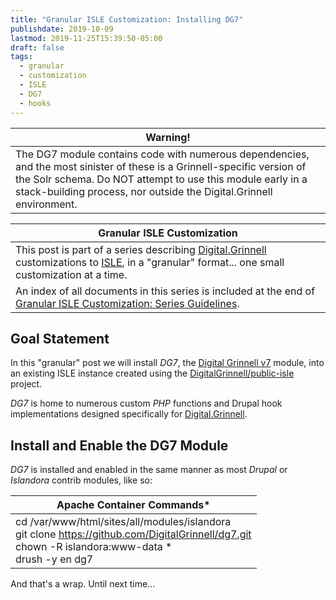 ```yaml
---
title: "Granular ISLE Customization: Installing DG7"
publishdate: 2019-10-09
lastmod: 2019-11-25T15:39:50-05:00
draft: false
tags:
  - granular
  - customization
  - ISLE
  - DG7
  - hooks
---
```


| Warning! |
| --- |
| The DG7 module contains code with numerous dependencies, and the most sinister of these is a Grinnell-specific version of the Solr schema. Do NOT attempt to use this module early in a stack-building process, nor outside the Digital.Grinnell environment. |


| Granular ISLE Customization |
| --- |
| This post is part of a series describing [Digital.Grinnell](https://digital.grinnell.edu) customizations to [ISLE](https://github.com/Islandora-Collaboration-Group/ISLE), in a "granular" format... one small customization at a time. |
| An index of all documents in this series is included at the end of [Granular ISLE Customization: Series Guidelines](/posts/047-granular-isle-customization-series-guidelines). |

## Goal Statement
In this "granular" post we will install *_DG7_*, the [Digital Grinnell v7](https://github.com/DigitalGrinnell/dg7.git) module, into an existing ISLE instance created using the [DigitalGrinnell/public-isle](https://github.com/DigitalGrinnell/public-isle) project.

*_DG7_* is home to numerous custom _PHP_ functions and Drupal hook implementations designed specifically for [Digital.Grinnell](https://digital.grinnell.edu/).

## Install and Enable the DG7 Module
_DG7_ is installed and enabled in the same manner as most _Drupal_ or _Islandora_ contrib modules, like so:

| Apache Container Commands* |
| --- |
| cd /var/www/html/sites/all/modules/islandora <br/> git clone https://github.com/DigitalGrinnell/dg7.git <br/> chown -R islandora:www-data * <br/> drush -y en dg7 |

And that's a wrap.  Until next time...
